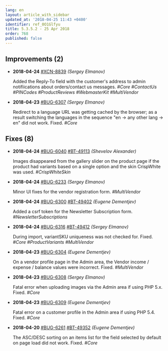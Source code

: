 ```yaml
---
lang: en
layout: article_with_sidebar
updated_at: '2018-04-25 11:43 +0400'
identifier: ref_0O1Glfyu
title: 5.3.5.2 - 25 Apr 2018
order: 768
published: false
---
```

## Improvements (2)
* **2018-04-24** [#XCN-8839](https://xcn.myjetbrains.com/youtrack/issue/XCN-8839) _(Sergey Elmanov)_

  Added the Reply-To field with the customer's address to admin notifiications about orders/contact us messages. _#Core #ContactUs #PINCodes #ProductReviews #WebmasterKit #MultiVendor_

* **2018-04-23** [#BUG-6307](https://xcn.myjetbrains.com/youtrack/issue/BUG-6307) _(Sergey Elmanov)_

  Redirect to a language URL was getting cached by the browser; as a result switching the languages in the sequence "en -> any other lang -> en" did not work. Fixed. _#Core_


## Fixes (8)
* **2018-04-24** [#BUG-6040](https://xcn.myjetbrains.com/youtrack/issue/BUG-6040) [#BT-49113](https://bt.x-cart.com/view.php?id=49113) _(Shevelov Alexander)_

  Images disappeared from the gallery slider on the product page if the product had variants based on a single option and the skin CrispWhite was used. _#CrispWhiteSkin_

* **2018-04-24** [#BUG-6233](https://xcn.myjetbrains.com/youtrack/issue/BUG-6233) _(Sergey Elmanov)_

  Minor UI fixes for the vendor registration form. _#MultiVendor_

* **2018-04-24** [#BUG-6300](https://xcn.myjetbrains.com/youtrack/issue/BUG-6300) [#BT-49402](https://bt.x-cart.com/view.php?id=49402) _(Eugene Dementjev)_

  Added a csrf token for the Newsletter Subscription form. _#NewsletterSubscriptions_

* **2018-04-24** [#BUG-6316](https://xcn.myjetbrains.com/youtrack/issue/BUG-6316) [#BT-49412](https://bt.x-cart.com/view.php?id=49412) _(Sergey Elmanov)_

  During import, variantSKU uniqueness was not checked for. Fixed. _#Core #ProductVariants #MultiVendor_

* **2018-04-23** [#BUG-6304](https://xcn.myjetbrains.com/youtrack/issue/BUG-6304) _(Eugene Dementjev)_

  On a vendor profile page in the Admin area, the Vendor income / expense / balance values were incorrect. Fixed. _#MultiVendor_

* **2018-04-23** [#BUG-6308](https://xcn.myjetbrains.com/youtrack/issue/BUG-6308) _(Sergey Elmanov)_

  Fatal error when uploading images via the Admin area if using PHP 5.x. Fixed. _#Core_

* **2018-04-23** [#BUG-6309](https://xcn.myjetbrains.com/youtrack/issue/BUG-6309) _(Eugene Dementjev)_

  Fatal error on a customer profile in the Admin area if using PHP 5.4. Fixed. _#Core_

* **2018-04-20** [#BUG-6261](https://xcn.myjetbrains.com/youtrack/issue/BUG-6261) [#BT-49352](https://bt.x-cart.com/view.php?id=49352) _(Eugene Dementjev)_

  The ASC/DESC sorting on an items list for the field selected by default on page load did not work. Fixed. _#Core_

